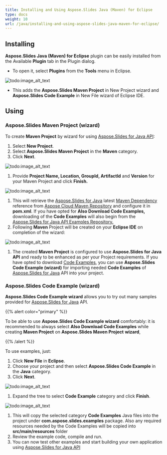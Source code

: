 ```yaml
---
title: Installing and Using Aspose.Slides Java (Maven) for Eclipse
type: docs
weight: 10
url: /java/installing-and-using-aspose-slides-java-maven-for-eclipse/
---
```


## **Installing**
**Aspose.Slides Java (Maven) for Eclipse** plugin can be easily installed from the Available **Plugin** tab in the Plugin dialog.

- To open it, select **Plugins** from the **Tools** menu in Eclipse. 

![todo:image_alt_text](http://i.imgur.com/WTs947x.png)

- This adds the **Aspose.Slides Maven Project** in New Project wizard and **Aspose.Slides Code Example** in New File wizard of Eclipse IDE.
## **Using**
### **Aspose.Slides Maven Project (wizard)**
To create **Maven Project** by wizard for using [Aspose.Slides for Java API](http://www.aspose.com/java/powerpoint-component.aspx):

1. Select **New Project**.
1. Select **Aspose.Slides Maven Project** in the **Maven** category.
1. Click **Next**. 

![todo:image_alt_text](http://i.imgur.com/iiWPXXx.png)

1. Provide **Project Name, Location, GroupId, ArtifactId** and **Version** for your Maven Project and click **Finish.** 

![todo:image_alt_text](http://i.imgur.com/0DvOjz6.png)

1. This will retrieve the [Aspose.Slides for Java](http://www.aspose.com/java/powerpoint-component.aspx) latest [Maven Dependency](http://maven.aspose.com/repository/ext-release-local/com/aspose/aspose-slides/) reference from [Aspose Cloud Maven Repository](http://maven.aspose.com/artifactory/webapp/home.html?0) and configure it in **pom.xml**. If you have opted for **Also Download Code Examples,** downloading of the **Code Examples** will also begin from the [Aspose.Slides for Java API Examples Repository. ](https://github.com/aspose-slides/Aspose.Slides-for-Java/tree/master/Examples)
1. Following **Maven** Project will be created on your **Eclipse IDE** on completion of the wizard: 

![todo:image_alt_text](http://i.imgur.com/YAEY2yO.png)

1. The created **Maven Project** is configured to use **Aspose.Slides for Java API** and ready to be enhanced as per your Project requirements.
   If you have opted to download [Code Examples](https://github.com/aspose-slides/Aspose.Slides-for-Java/tree/master/Examples), you can use **Aspose.Slides Code Example (wizard)** for importing needed **Code Examples** of [Aspose.Slides for Java](http://www.aspose.com/java/powerpoint-component.aspx) API into your project.
### **Aspose.Slides Code Example (wizard)**
**Aspose.Slides Code Example wizard** allows you to try out many samples provided for [Aspose.Slides for Java](http://www.aspose.com/java/powerpoint-component.aspx) API.

{{% alert color="primary" %}} 

To be able to use **Aspose.Slides Code Example wizard** comfortably: it is recommended to always select **Also Download Code Examples** while creating **Maven Project** on **Aspose.Slides Maven Project** **wizard**, 

{{% /alert %}} 

To use examples, just:

1. Click **New File** in **Eclipse**.
1. Choose your project and then select **Aspose.Slides Code Example** in the **Java** category.
1. Click **Next**. 

![todo:image_alt_text](http://i.imgur.com/QfFFKWE.png)

1. Expand the tree to select **Code Example** category and click **Finish**. 

![todo:image_alt_text](http://i.imgur.com/ua9rbZQ.png)

1. This will copy the selected category **Code Examples** Java files into the project under **com.aspose.slides.examples** package. Also any required resources needed by the Code Examples will be copied into **src/main/resources** folder
1. Review the example code, compile and run.
1. You can now test other examples and start building your own application using [Aspose.Slides for Java API](http://www.aspose.com/java/powerpoint-component.aspx)
